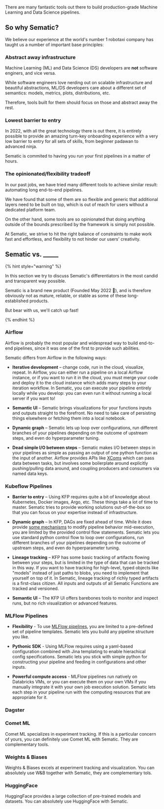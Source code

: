 There are many fantastic tools out there to build production-grade Machine
Learning and Data Science pipelines.

## So why Sematic?

We believe our experience at the world's number 1 robotaxi company has taught us
a number of important base principles:

### Abstract away infrastructure

Machine Learning (ML) and Data Science (DS) developers are **not** software
enginers, and vice versa.

While software engineers love nerding out on scalable infrastructure and
beautiful abstractions, ML/DS developers care about a different set of semantics:
models, metrics, plots, distributions, etc.

Therefore, tools built for them should focus on those and abstract away the
rest.

### Lowest barrier to entry

In 2022, with all the great technology there is out there, it is entirely
possible to provide an amazing turn-key onboarding experience with a very low
barrier to entry for all sets of skills, from beginner padawan to advanced
ninja.

Sematic is commited to having you run your first pipelines in a matter of
hours.

### The opinionated/flexibility tradeoff

In our past jobs, we have tried many different tools to achieve similar result:
automating long end-to-end pipelines.

We have found that some of them are so flexible and generic that additional
layers need to be built on top, which is out of reach for users without a
dedicated platform team.

On the other hand, some tools are so opinionated that doing anything outside of
the bounds prescribed by the framework is simply not possible.

At Sematic, we strive to hit the right balance of constraints to make work fast
and effortless, and flexibility to not hinder our users' creativity.

## Sematic vs. _____

{% hint style="warning" %}

In this section we try to discuss Sematic's differentiators in the most candid and transparent way possible.

Sematic is a brand new product (Founded May 2022 👶), and is therefore obviously
not as mature, reliable, or stable as some of these long-established products.

But bear with us, we'll catch up fast!

{% endhint %}

### Airflow

Airflow is probably the most popular and widespread way to build end-to-end
pipelines, since it was one of the first to provide such abilities.

Sematic differs from Airflow in the following ways:

* **Iterative development** – change code, run in the cloud, visualize, repeat. In Airflow, you can either run a pipeline on a local Airflow instance, or if you want to run it in the cloud, you must merge your code and deploy it to the cloud instance which adds many steps to your iteration workflow. In Sematic, you can execute your pipeline entirely locally while you develop: you can even run it
without running a local server if you want to!

* **Semantic UI** – Sematic brings visualizations for your functions inputs and outputs straight to the forefront. No need to take care of persisting things elsewhere or fetching them into a local notebook.

* **Dynamic graph** – Sematic lets up loop over configurations, run different branches of your pipelines depending on the outcome of upstream steps, and even do hyperparameter tuning.

* **Dead simple I/O between steps** – Sematic makes I/O between steps in your pipelines as simple as passing an output of one
python function as the input of another. Airflow provides APIs like
[XComs](https://airflow.apache.org/docs/apache-airflow/stable/concepts/xcoms.html) which can pass data between tasks, but involves
some boilerplate around explicitly pushing/pulling data around, and coupling producers and consumers via named data keys.

### Kubeflow Pipelines

* **Barrier to entry** – Using KFP requires quite a bit of knowledge about
  Kubernetes, Docker images, Argo, etc. These things take a lot of time to
  master. Sematic tries to provide working solutions out-of-the-box so that you
  can focus on your expertise instead of infrastructure.

* **Dynamic graph** – In KFP, DAGs are fixed ahead of time. While it does provide
[some mechanisms](https://kubeflow-pipelines.readthedocs.io/en/stable/source/kfp.dsl.html#kfp.dsl.Condition)
to modify pipeline behavior mid-execution, you are limited by the provided control flow
statements. Sematic lets you use standard python control flow to loop over configurations,
run different branches of your pipelines depending on the outcome of upstream steps,
and even do hyperparameter tuning.

* **Lineage tracking** – KFP has some basic tracking of artifacts flowing between your steps, but is limited in the
type of data that can be tracked in this way. If you want to have tracking for high-level, typed objects like "models"
instead of just paths to blobs, you need to implement that yourself on top of it. In Sematic, lineage tracking of richly
typed artifacts is a first-class citizen. All inputs and outputs of all Sematic Functions are tracked and versioned.

* **Semantic UI** – The KFP UI offers barebones tools to monitor and inspect runs, but no rich visualization or advanced features.

### MLFlow Pipelines

* **Flexibility** - To use
[MLFlow pipelines](https://www.mlflow.org/docs/latest/pipelines.html#pipeline-templates),
you are limited to a pre-defined set of pipeline templates. Sematic lets you build any
pipeline structure you like.

* **Pythonic SDK** - Using MLFlow requires using a yaml-based configuration combined with
Jina templating to enable hierachical config specifications. Sematic lets you stick with
simple python for constructing your pipeline and feeding in configurations and other inputs.

* **Powerful compute access** - MLFlow pipelines run natively on Databricks VMs, or
you can execute them on your own VMs if you manually integrate it with your own job
execution solution. Sematic lets each step in your pipeline run with the computing
resources that are appropriate for it.

### Dagster

### Comet ML

Comet ML specializes in experiment tracking. If this is a particular concern of
yours, you can definitely use Comet ML with Sematic. They are complementary
tools.

### Weights & Biases

Weights & Biases excels at experiment tracking and visualization. You can
absolutely use W&B together with Sematic, they are complementary tols.

### HuggingFace

HuggingFace provides a large collection of pre-trained models and datasets. You
can absolutely use HuggingFace with Sematic.
